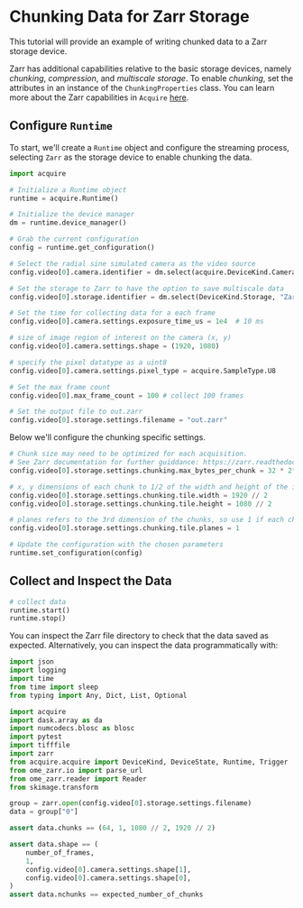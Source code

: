 # Chunking Data for Zarr Storage

This tutorial will provide an example of writing chunked data to a Zarr storage device.

Zarr has additional capabilities relative to the basic storage devices, namely _chunking_, _compression_, and _multiscale storage_. To enable _chunking_, set the attributes in an instance of the `ChunkingProperties` class. You can learn more about the Zarr capabilities in `Acquire` [here](https://github.com/acquire-project/acquire-driver-zarr).

## Configure `Runtime`
To start, we'll create a `Runtime` object and configure the streaming process, selecting `Zarr` as the storage device to enable chunking the data.

```python
import acquire

# Initialize a Runtime object
runtime = acquire.Runtime()

# Initialize the device manager
dm = runtime.device_manager()

# Grab the current configuration
config = runtime.get_configuration() 

# Select the radial sine simulated camera as the video source
config.video[0].camera.identifier = dm.select(acquire.DeviceKind.Camera, "simulated: radial sin") 

# Set the storage to Zarr to have the option to save multiscale data
config.video[0].storage.identifier = dm.select(DeviceKind.Storage, "Zarr")

# Set the time for collecting data for a each frame
config.video[0].camera.settings.exposure_time_us = 1e4  # 10 ms

# size of image region of interest on the camera (x, y)
config.video[0].camera.settings.shape = (1920, 1080)

# specify the pixel datatype as a uint8
config.video[0].camera.settings.pixel_type = acquire.SampleType.U8

# Set the max frame count
config.video[0].max_frame_count = 100 # collect 100 frames

# Set the output file to out.zarr
config.video[0].storage.settings.filename = "out.zarr"
```
Below we'll configure the chunking specific settings.

```python
# Chunk size may need to be optimized for each acquisition. 
# See Zarr documentation for further guiddance: https://zarr.readthedocs.io/en/stable/tutorial.html#chunk-optimizations
config.video[0].storage.settings.chunking.max_bytes_per_chunk = 32 * 2**20 # 32 MB

# x, y dimensions of each chunk to 1/2 of the width and height of the image, generating 4 chunks
config.video[0].storage.settings.chunking.tile.width = 1920 // 2
config.video[0].storage.settings.chunking.tile.height = 1080 // 2

# planes refers to the 3rd dimension of the chunks, so use 1 if each chunk is 2D
config.video[0].storage.settings.chunking.tile.planes = 1

# Update the configuration with the chosen parameters
runtime.set_configuration(config)
```

## Collect and Inspect the Data
```python
# collect data
runtime.start()
runtime.stop()
```

You can inspect the Zarr file directory to check that the data saved as expected. Alternatively, you can inspect the data programmatically with:

```python
import json
import logging
import time
from time import sleep
from typing import Any, Dict, List, Optional

import acquire
import dask.array as da
import numcodecs.blosc as blosc
import pytest
import tifffile
import zarr
from acquire.acquire import DeviceKind, DeviceState, Runtime, Trigger
from ome_zarr.io import parse_url
from ome_zarr.reader import Reader
from skimage.transform

group = zarr.open(config.video[0].storage.settings.filename)
data = group["0"]

assert data.chunks == (64, 1, 1080 // 2, 1920 // 2)

assert data.shape == (
    number_of_frames,
    1,
    config.video[0].camera.settings.shape[1],
    config.video[0].camera.settings.shape[0],
)
assert data.nchunks == expected_number_of_chunks
```
